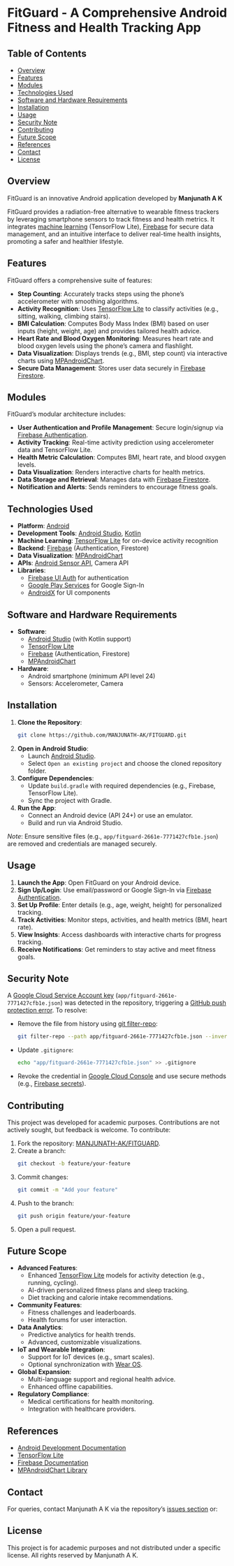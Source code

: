 # FitGuard - A Comprehensive Android Fitness and Health Tracking App

## Table of Contents
- [Overview](#overview)
- [Features](#features)
- [Modules](#modules)
- [Technologies Used](#technologies-used)
- [Software and Hardware Requirements](#software-and-hardware-requirements)
- [Installation](#installation)
- [Usage](#usage)
- [Security Note](#security-note)
- [Contributing](#contributing)
- [Future Scope](#future-scope)
- [References](#references)
- [Contact](#contact)
- [License](#license)

## Overview
FitGuard is an innovative Android application developed by **Manjunath A K** 

FitGuard provides a radiation-free alternative to wearable fitness trackers by leveraging smartphone sensors to track fitness and health metrics. It integrates [machine learning](https://www.tensorflow.org/lite) (TensorFlow Lite), [Firebase](https://firebase.google.com/) for secure data management, and an intuitive interface to deliver real-time health insights, promoting a safer and healthier lifestyle.

## Features
FitGuard offers a comprehensive suite of features:
- **Step Counting**: Accurately tracks steps using the phone’s accelerometer with smoothing algorithms.
- **Activity Recognition**: Uses [TensorFlow Lite](https://www.tensorflow.org/lite) to classify activities (e.g., sitting, walking, climbing stairs).
- **BMI Calculation**: Computes Body Mass Index (BMI) based on user inputs (height, weight, age) and provides tailored health advice.
- **Heart Rate and Blood Oxygen Monitoring**: Measures heart rate and blood oxygen levels using the phone’s camera and flashlight.
- **Data Visualization**: Displays trends (e.g., BMI, step count) via interactive charts using [MPAndroidChart](https://github.com/PhilJay/MPAndroidChart).
- **Secure Data Management**: Stores user data securely in [Firebase Firestore](https://firebase.google.com/docs/firestore).

## Modules
FitGuard’s modular architecture includes:
- **User Authentication and Profile Management**: Secure login/signup via [Firebase Authentication](https://firebase.google.com/docs/auth).
- **Activity Tracking**: Real-time activity prediction using accelerometer data and TensorFlow Lite.
- **Health Metric Calculation**: Computes BMI, heart rate, and blood oxygen levels.
- **Data Visualization**: Renders interactive charts for health metrics.
- **Data Storage and Retrieval**: Manages data with [Firebase Firestore](https://firebase.google.com/docs/firestore).
- **Notification and Alerts**: Sends reminders to encourage fitness goals.

## Technologies Used
- **Platform**: [Android](https://www.android.com/)
- **Development Tools**: [Android Studio](https://developer.android.com/studio), [Kotlin](https://kotlinlang.org/)
- **Machine Learning**: [TensorFlow Lite](https://www.tensorflow.org/lite) for on-device activity recognition
- **Backend**: [Firebase](https://firebase.google.com/) (Authentication, Firestore)
- **Data Visualization**: [MPAndroidChart](https://github.com/PhilJay/MPAndroidChart)
- **APIs**: [Android Sensor API](https://developer.android.com/guide/topics/sensors), Camera API
- **Libraries**:
  - [Firebase UI Auth](https://github.com/firebase/FirebaseUI-Android) for authentication
  - [Google Play Services](https://developers.google.com/android/guides/setup) for Google Sign-In
  - [AndroidX](https://developer.android.com/jetpack/androidx) for UI components

## Software and Hardware Requirements
- **Software**:
  - [Android Studio](https://developer.android.com/studio) (with Kotlin support)
  - [TensorFlow Lite](https://www.tensorflow.org/lite)
  - [Firebase](https://firebase.google.com/) (Authentication, Firestore)
  - [MPAndroidChart](https://github.com/PhilJay/MPAndroidChart)
- **Hardware**:
  - Android smartphone (minimum API level 24)
  - Sensors: Accelerometer, Camera

## Installation
1. **Clone the Repository**:
   ```bash
   git clone https://github.com/MANJUNATH-AK/FITGUARD.git
   ```
2. **Open in Android Studio**:
   - Launch [Android Studio](https://developer.android.com/studio).
   - Select `Open an existing project` and choose the cloned repository folder.
3. **Configure Dependencies**:
   - Update `build.gradle` with required dependencies (e.g., Firebase, TensorFlow Lite).
   - Sync the project with Gradle.
4. **Run the App**:
   - Connect an Android device (API 24+) or use an emulator.
   - Build and run via Android Studio.

*Note*: Ensure sensitive files (e.g., `app/fitguard-2661e-7771427cfb1e.json`) are removed and credentials are managed securely.

## Usage
1. **Launch the App**: Open FitGuard on your Android device.
2. **Sign Up/Login**: Use email/password or Google Sign-In via [Firebase Authentication](https://firebase.google.com/docs/auth).
3. **Set Up Profile**: Enter details (e.g., age, weight, height) for personalized tracking.
4. **Track Activities**: Monitor steps, activities, and health metrics (BMI, heart rate).
5. **View Insights**: Access dashboards with interactive charts for progress tracking.
6. **Receive Notifications**: Get reminders to stay active and meet fitness goals.

## Security Note
A [Google Cloud Service Account key](https://cloud.google.com/iam/docs/service-account-creds) (`app/fitguard-2661e-7771427cfb1e.json`) was detected in the repository, triggering a [GitHub push protection error](https://docs.github.com/en/code-security/secret-scanning/working-with-secret-scanning-and-push-protection/working-with-push-protection-from-the-command-line). To resolve:
- Remove the file from history using [git filter-repo](https://github.com/newren/git-filter-repo):
  ```bash
  git filter-repo --path app/fitguard-2661e-7771427cfb1e.json --invert-paths
  ```
- Update `.gitignore`:
  ```bash
  echo "app/fitguard-2661e-7771427cfb1e.json" >> .gitignore
  ```
- Revoke the credential in [Google Cloud Console](https://console.cloud.google.com/) and use secure methods (e.g., [Firebase secrets](https://firebase.google.com/docs/projects/learn-more#secret-manager)).

## Contributing
This project was developed for academic purposes. Contributions are not actively sought, but feedback is welcome. To contribute:
1. Fork the repository: [MANJUNATH-AK/FITGUARD](https://github.com/MANJUNATH-AK/FITGUARD).
2. Create a branch:
   ```bash
   git checkout -b feature/your-feature
   ```
3. Commit changes:
   ```bash
   git commit -m "Add your feature"
   ```
4. Push to the branch:
   ```bash
   git push origin feature/your-feature
   ```
5. Open a pull request.

## Future Scope
- **Advanced Features**:
  - Enhanced [TensorFlow Lite](https://www.tensorflow.org/lite) models for activity detection (e.g., running, cycling).
  - AI-driven personalized fitness plans and sleep tracking.
  - Diet tracking and calorie intake recommendations.
- **Community Features**:
  - Fitness challenges and leaderboards.
  - Health forums for user interaction.
- **Data Analytics**:
  - Predictive analytics for health trends.
  - Advanced, customizable visualizations.
- **IoT and Wearable Integration**:
  - Support for IoT devices (e.g., smart scales).
  - Optional synchronization with [Wear OS](https://wearos.google.com/).
- **Global Expansion**:
  - Multi-language support and regional health advice.
  - Enhanced offline capabilities.
- **Regulatory Compliance**:
  - Medical certifications for health monitoring.
  - Integration with healthcare providers.


## References
- [Android Development Documentation](https://developer.android.com)
- [TensorFlow Lite](https://www.tensorflow.org/lite)
- [Firebase Documentation](https://firebase.google.com/docs)
- [MPAndroidChart Library](https://github.com/PhilJay/MPAndroidChart)

## Contact
For queries, contact Manjunath A K via the repository’s [issues section](https://github.com/MANJUNATH-AK/FITGUARD/issues) or:


## License
This project is for academic purposes and not distributed under a specific license. All rights reserved by Manjunath A K.
